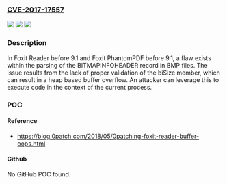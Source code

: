 ### [CVE-2017-17557](https://cve.mitre.org/cgi-bin/cvename.cgi?name=CVE-2017-17557)
![](https://img.shields.io/static/v1?label=Product&message=n%2Fa&color=blue)
![](https://img.shields.io/static/v1?label=Version&message=n%2Fa&color=blue)
![](https://img.shields.io/static/v1?label=Vulnerability&message=n%2Fa&color=brighgreen)

### Description

In Foxit Reader before 9.1 and Foxit PhantomPDF before 9.1, a flaw exists within the parsing of the BITMAPINFOHEADER record in BMP files. The issue results from the lack of proper validation of the biSize member, which can result in a heap based buffer overflow. An attacker can leverage this to execute code in the context of the current process.

### POC

#### Reference
- https://blog.0patch.com/2018/05/0patching-foxit-reader-buffer-oops.html

#### Github
No GitHub POC found.

